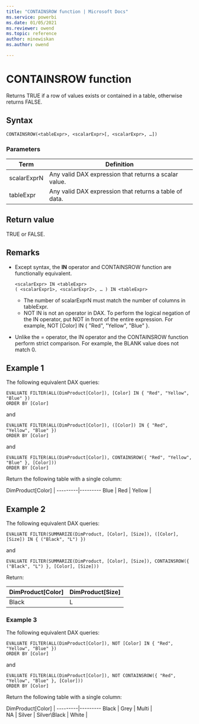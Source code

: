 ```yaml
---
title: "CONTAINSROW function | Microsoft Docs"
ms.service: powerbi 
ms.date: 01/05/2021
ms.reviewer: owend
ms.topic: reference
author: minewiskan
ms.author: owend

---
```

# CONTAINSROW function

Returns TRUE if a row of values exists or contained in a table, otherwise returns FALSE.

## Syntax

```dax
CONTAINSROW(<tableExpr>, <scalarExpr>[, <scalarExpr>, …]) 
```
  
### Parameters  
  
|Term|Definition|  
|--------|--------------|  
|scalarExprN|Any valid DAX expression that returns a scalar value.|  
|tableExpr|Any valid DAX expression that returns a table of data.|  

## Return value

TRUE or FALSE.
  
## Remarks

- Except syntax, the **IN** operator and CONTAINSROW function are functionally equivalent.
  
    ```dax
    <scalarExpr> IN <tableExpr> 
    ( <scalarExpr1>, <scalarExpr2>, … ) IN <tableExpr>
    ```

  - The number of scalarExprN must match the number of columns in tableExpr.
  - NOT IN is not an operator in DAX. To perform the logical negation of the IN operator, put NOT in front of the entire expression. For example, NOT [Color] IN { "Red", "Yellow", "Blue" }.

- Unlike the = operator, the IN operator and the CONTAINSROW function perform strict comparison. For example, the BLANK value does not match 0.

## Example 1

The following equivalent DAX queries:

```dax
EVALUATE FILTER(ALL(DimProduct[Color]), [Color] IN { "Red", "Yellow", "Blue" })
ORDER BY [Color]
```

and

```dax
EVALUATE FILTER(ALL(DimProduct[Color]), ([Color]) IN { "Red", "Yellow", "Blue" })
ORDER BY [Color]
```

and

```dax
EVALUATE FILTER(ALL(DimProduct[Color]), CONTAINSROW({ "Red", "Yellow", "Blue" }, [Color]))
ORDER BY [Color]
```

Return the following table with a single column:

DimProduct[Color]  |
---------|---------
Blue     |
Red     |
Yellow  |

## Example 2

The following equivalent DAX queries:

```dax
EVALUATE FILTER(SUMMARIZE(DimProduct, [Color], [Size]), ([Color], [Size]) IN { ("Black", "L") })
```

and

```dax
EVALUATE FILTER(SUMMARIZE(DimProduct, [Color], [Size]), CONTAINSROW({ ("Black", "L") }, [Color], [Size]))
```

Return:

DimProduct[Color]  | DimProduct[Size] |
---------|---------
Black     |  L

### Example 3

The following equivalent DAX queries:

```dax
EVALUATE FILTER(ALL(DimProduct[Color]), NOT [Color] IN { "Red", "Yellow", "Blue" })
ORDER BY [Color]
```

and

```dax
EVALUATE FILTER(ALL(DimProduct[Color]), NOT CONTAINSROW({ "Red", "Yellow", "Blue" }, [Color]))
ORDER BY [Color]
```

Return the following table with a single column:

DimProduct[Color]  |
---------|---------
Black     |
Grey     |
Multi  |  
NA   |
Silver  |
Silver\Black  |
White |
